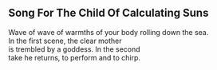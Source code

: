 Song For The Child Of Calculating Suns
--------------------------------------
Wave of wave of warmths of your body rolling down the sea.  
In the first scene, the clear mother  
is trembled by a goddess. In the second  
take he returns, to perform and to chirp.  
